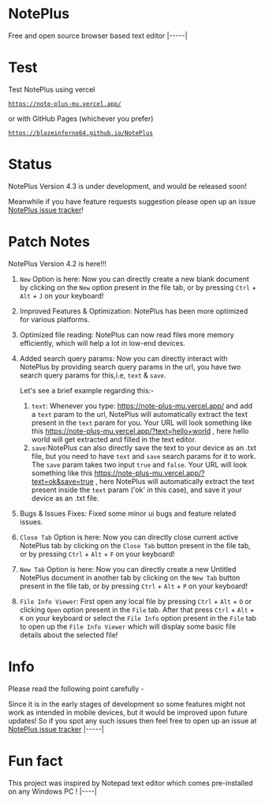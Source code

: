 # NotePlus
Free and open source browser based text editor
|-----|

# Test
Test NotePlus using vercel 

<a href="https://note-plus-mu.vercel.app/">

```
https://note-plus-mu.vercel.app/
```
</a>

or with GitHub Pages (whichever you prefer)

<a href="https://blazeinferno64.github.io/NotePlus">

```
https://blazeinferno64.github.io/NotePlus
```
</a>

# Status
NotePlus Version 4.3 is under development, and would be released soon! 

Meanwhile if you have feature requests suggestion please open up an issue [NotePlus issue tracker](https://github.com/blazeinferno64/NotePlus/issues)!

# Patch Notes
NotePlus Version 4.2 is here!!!

1. `New` Option is here: Now you can directly create a new blank document by clicking on the `New` option present in the file tab, or by pressing `Ctrl` + `Alt` + `J` on your keyboard!
2. Improved Features & Optimization: NotePlus has been more optimized for various platforms.
3. Optimized file reading: NotePlus can now read files more memory efficiently, which will help a lot in low-end devices.
4. Added search query params: Now you can directly interact with NotePlus by providing search query params in the url, you have two search query params for this,i.e, `text` & `save`.

   Let's see a brief example regarding this:-
      1. `text`: Whenever you type: https://note-plus-mu.vercel.app/ and add a `text` param to the url, NotePlus will automatically extract the text present in the `text` param for 
                 you. Your URL will look something like this https://note-plus-mu.vercel.app/?text=hello+world , here hello world will get extracted and filled in the text editor.
      2. `save`:NotePlus can also directly save the text to your device as an .txt  file, but you need to have `text` and `save` search params for it to work. The `save` param takes 
                two input `true` and `false`. Your URL will look something like this https://note-plus-mu.vercel.app/?text=ok&save=true , here NotePlus will automatically extract 
                the text present inside the `text` param ('ok' in this case), and save it your device as an .txt file.
5. Bugs & Issues Fixes: Fixed some minor ui bugs and feature related issues.
6. `Close Tab` Option is here: Now you can directly close current active NotePlus tab by clicking on the `Close Tab` button present in the file tab, or by pressing `Ctrl` + `Alt` + `F` on your keyboard!
7. `New Tab` Option is here: Now you can directly create a new Untitled NotePlus document in another tab by clicking on the `New Tab` button present in the file tab, or by pressing `Ctrl` + `Alt` + `P` on your keyboard!
8. `File Info Viewer`: First open any local file by pressing `Ctrl` + `Alt` + `O` or clicking `Open` option present in the `File` tab. After that press `Ctrl` + `Alt` + `K` on your keyboard or select the `File Info` option present in the `File` tab to open up the `File Info Viewer` which will display some basic file details about the selected file!

# Info
Please read the following point carefully -

Since it is in the early stages of development so some features might not work as intended in mobile devices, but it would be improved upon future updates! 
So if you spot any such issues then feel free to open up an issue at [NotePlus issue tracker](https://github.com/blazeinferno64/NotePlus/issues)
|-----|

# Fun fact
 This project was inspired by Notepad text editor which comes pre-installed on any Windows PC !
 |----|
